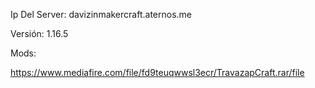 Ip Del Server:
davizinmakercraft.aternos.me

Versión: 1.16.5

Mods:

https://www.mediafire.com/file/fd9teuqwwsl3ecr/TravazapCraft.rar/file
